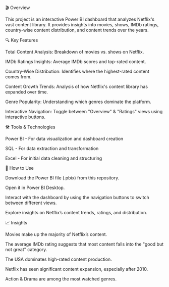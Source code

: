 🎬 Overview

This project is an interactive Power BI dashboard that analyzes Netflix's vast content library. It provides insights into movies, shows, IMDb ratings, country-wise content distribution, and content trends over the years.

🔍 Key Features

Total Content Analysis: Breakdown of movies vs. shows on Netflix.

IMDb Ratings Insights: Average IMDb scores and top-rated content.

Country-Wise Distribution: Identifies where the highest-rated content comes from.

Content Growth Trends: Analysis of how Netflix's content library has expanded over time.

Genre Popularity: Understanding which genres dominate the platform.

Interactive Navigation: Toggle between "Overview" & "Ratings" views using interactive buttons.

🛠️ Tools & Technologies

Power BI - For data visualization and dashboard creation

SQL - For data extraction and transformation

Excel - For initial data cleaning and structuring


🚀 How to Use

Download the Power BI file (.pbix) from this repository.

Open it in Power BI Desktop.

Interact with the dashboard by using the navigation buttons to switch between different views.

Explore insights on Netflix’s content trends, ratings, and distribution.

📈 Insights

Movies make up the majority of Netflix’s content.

The average IMDb rating suggests that most content falls into the "good but not great" category.

The USA dominates high-rated content production.

Netflix has seen significant content expansion, especially after 2010.

Action & Drama are among the most watched genres.

